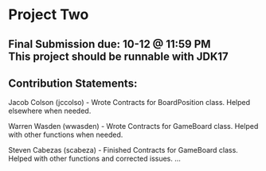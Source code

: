 # Project Two
Final Submission due: 10-12 @ 11:59 PM \
This project should be runnable with JDK17
--------------------------------------------------------
## Contribution Statements:

Jacob Colson (jccolso) - Wrote Contracts for BoardPosition class. Helped elsewhere when needed.

Warren Wasden (wwasden) - Wrote Contracts for GameBoard class. Helped with other functions when needed.

Steven Cabezas (scabeza) - Finished Contracts for GameBoard class. Helped with other functions and corrected issues.
...